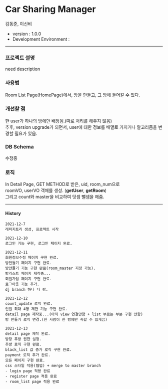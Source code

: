 # Car Sharing Manager

김동준, 이신비  

- version : 1.0.0  
- Development Environment : 

--- 
### 프로젝트 설명 
need description  

### 사용법  
Room List Page(HomePage)에서, 방을 만들고, 그 방에 들어갈 수 있다.  

### 개선할 점
한 user가 하나의 방에만 배정됨.(따로 처리를 해주지 않음)  
추후, version upgrade가 되면서, user에 대한 정보를 배열로 가지거나 알고리즘을 변경할 필요가 있음.  

### DB Schema 
수정중  

### 로직
In Detail Page, GET METHOD로 받은, uid, room_num으로  
roomVO, userVO 객체를 생성. (**getUser**, **getRoom**)  
그리고 count와 master을 비교하여 덧셈 뺄셈을 해줌.  

---  

#### History

```
2021-12-7  
레파지토리 생성, 프로젝트 시작  
```
```
2021-12-10  
로그인 기능 구현, 로그인 페이지 완료.  
```
```
2021-12-11  
회원정보수정 페이지 구현 완료.  
방만들기 페이지 구현 완료.  
방만들기 기능 구현 완료(room_master 지정 가능).  
방리스트 페이지 제작중...  
회원가입 페이지 구현 완료.  
로그아웃 기능 추가.  
dj branch 하나 더 팜.  
```
```
2021-12-12  
count_update 로직 완료.  
인원 최대 4명 제한 기능 구현 완료.  
detail page 제작중...(아직 view 연결안함 + list 부르는 부분 구현 안함)  
방 만들기 로직 변경.(한 사람이 한 방에만 속할 수 있게끔)  
```
```  
2021-12-13  
detail page 제작 완료.  
방장 추방 권한 설정.  
추방 로직 구현 완료.   
black_list 값 증가 로직 구현 완료.  
payment 로직 추가 완료.  
모든 페이지 구현 완료.  
css 스타일 적용(협업) + merge to master branch   
- login page 적용 완료  
- register page 적용 완료  
- room_list page 적용 완료  
```  